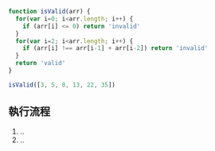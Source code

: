 <!-- TODO: 未完成 -->
<!-- 在學程式的時候有一個能力很重要，你必須靜下心來一行一行看這個程式到底在幹嘛，並且在腦中模擬出這個程式執行的樣子，意思就是你要假裝自己就是 JS 引擎。

這是一個非常實用的技能，我來舉個例子。

for(var i=59; i<=61; i++) {
  if(i === 60) {
    console.log('剛好及格')
  } else if (i < 60) {
    console.log('不及格')
  } else {
    console.log('及格')
  }
}
執行第 1 行，設定變數 i 是 59，檢查 i 是否 <= 61，是，繼續執行，開始進入第一圈迴圈
執行第 2 行，判斷 i 是否等於 60，不是，繼續往下
執行第 4 行，判斷 i 是否小於 60，是
執行第 5 行，log 不及格
第一圈迴圈結束，跑回第一行，i++，i 變成 60，檢查是否 <= 61，是，繼續執行
執行第 2 行，判斷 i 是否等於 60，是
執行第 3 行，log 剛好及格
第二圈迴圈結束，跑回第一行，i++，i 變成 61，檢查是否 <= 61，是，繼續執行
執行第 2 行，判斷 i 是否等於 60，不是，繼續往下
執行第 4 行，判斷 i 是否小於 60，不是，繼續往下
執行第 6 行並進入到第 7 行，log 及格
第三圈迴圈結束，跑回第一行，i++，i 變成 62，檢查是否 <= 61，否
執行完畢
寫起來非常冗長，但每寫一步都會讓你對這個程式怎麼運作的變得更清晰，對程式思維非常有幫助。而且一但你習慣了這樣的方式，很快地對於一些簡單的情形你就不需要寫下來了，你可以直接用大腦模擬出程式執行的樣子。

現在，請假裝自己是電腦，像是上面示範的那樣，一步步寫下底下這個程式的執行流程，並且試著猜猜看它在做什麼：

function isValid(arr) {
  for(var i=0; i<arr.length; i++) {
    if (arr[i] <= 0) return 'invalid'
  }
  for(var i=2; i<arr.length; i++) {
    if (arr[i] !== arr[i-1] + arr[i-2]) return 'invalid'
  }
  return 'valid'
}

isValid([3, 5, 8, 13, 22, 35])
請將答案寫在 hw6.md。 -->



``` js
function isValid(arr) {
  for(var i=0; i<arr.length; i++) {
    if (arr[i] <= 0) return 'invalid'
  }
  for(var i=2; i<arr.length; i++) {
    if (arr[i] !== arr[i-1] + arr[i-2]) return 'invalid'
  }
  return 'valid'
}

isValid([3, 5, 8, 13, 22, 35])
```

## 執行流程
1. ..
2. ..